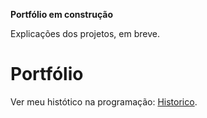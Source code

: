  **Portfólio em construção**

Explicações dos projetos, em breve.

 <h1> Portfólio</h1>

Ver meu histótico na programação: <a href='https://github.com/Rodolfo-desenvolve/python-desktop'>Historico</a>.
